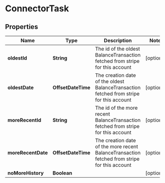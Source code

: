 

# ConnectorTask


## Properties

| Name | Type | Description | Notes |
|------------ | ------------- | ------------- | -------------|
|**oldestId** | **String** | The id of the oldest BalanceTransaction fetched from stripe for this account |  [optional] |
|**oldestDate** | **OffsetDateTime** | The creation date of the oldest BalanceTransaction fetched from stripe for this account |  [optional] |
|**moreRecentId** | **String** | The id of the more recent BalanceTransaction fetched from stripe for this account |  [optional] |
|**moreRecentDate** | **OffsetDateTime** | The creation date of the more recent BalanceTransaction fetched from stripe for this account |  [optional] |
|**noMoreHistory** | **Boolean** |  |  [optional] |



